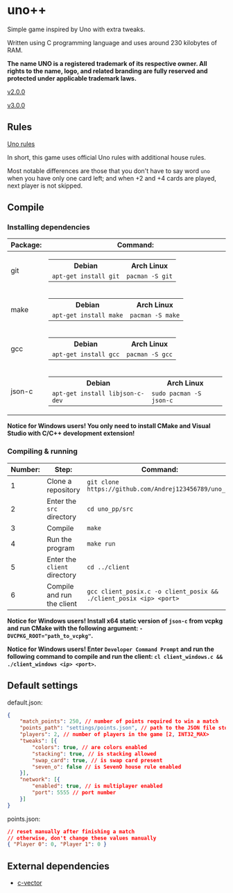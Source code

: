 # uno++
Simple game inspired by Uno with extra tweaks.

Written using C programming language and uses around 230 kilobytes of RAM.

**The name UNO is a registered trademark of its respective owner. All rights to the name, logo, and related branding are fully reserved and protected under applicable trademark laws.**

[v2.0.0](https://github.com/Andrej123456789/uno/releases/tag/v2.0.0)

[v3.0.0](https://github.com/Andrej123456789/uno/releases/tag/v3.0.0)

## Rules
[Uno rules](<https://en.wikipedia.org/wiki/Uno_(card_game)>)

In short, this game uses official Uno rules with additional house rules.

Most notable differences are those that you don't have to say word `uno` when you have only one card left; and when +2 and +4 cards are played, next player is not skipped.

## Compile

### Installing dependencies

| Package: | Command:                                                                                                                                |
| -------- | --------------------------------------------------------------------------------------------------------------------------------------- |
| git      | <table><tr><th>Debian</th><th>Arch Linux</th></tr><td>`apt-get install git`</td><td>`pacman -S git`</td></tr></table>                   |
| make     | <table><tr><th>Debian</th><th>Arch Linux</th></tr><td>`apt-get install make`</td><td>`pacman -S make`</td></tr></table>                 |
| gcc      | <table><tr><th>Debian</th><th>Arch Linux</th></tr><td>`apt-get install gcc`</td><td>`pacman -S gcc`</td></tr></table>                   |
| json-c   | <table><tr><th>Debian</th><th>Arch Linux</th></tr><td>`apt-get install libjson-c-dev`</td><td>`sudo pacman -S json-c`</td></tr></table> |

**Notice for Windows users! You only need to install CMake and Visual Studio with C/C++ development extension!**

### Compiling & running

| Number: | Step:                        | Command:                                                           |
| ------- | ---------------------------- | ------------------------------------------------------------------ |
| 1       | Clone a repository           | `git clone https://github.com/Andrej123456789/uno_pp`              |
| 2       | Enter the `src` directory    | `cd uno_pp/src`                                                    |
| 3       | Compile                      | `make`                                                             |
| 4       | Run the program              | `make run`                                                         |
| 5       | Enter the `client` directory | `cd ../client`                                                     |
| 6       | Compile and run the client   | `gcc client_posix.c -o client_posix && ./client_posix <ip> <port>` |

**Notice for Windows users! Install x64 static version of `json-c` from vcpkg and run CMake with the following argument: `-DVCPKG_ROOT="path_to_vcpkg"`.**

**Notice for Windows users! Enter `Developer Command Prompt` and run the following command to compile and run the client: `cl client_windows.c && ./client_windows <ip> <port>`.**

## Default settings
default.json:
```json
{
	"match_points": 250, // number of points required to win a match
	"points_path": "settings/points.json", // path to the JSON file storing points
	"players": 2, // number of players in the game [2, INT32_MAX>
	"tweaks": [{
		"colors": true, // are colors enabled
		"stacking": true, // is stacking allowed
		"swap_card": true, // is swap card present
		"seven_o": false // is SevenO house rule enabled
	}],
	"network": [{
		"enabled": true, // is multiplayer enabled
		"port": 5555 // port number
	}]
}
```

points.json:
```json
// reset manually after finishing a match
// otherwise, don't change these values manually
{ "Player 0": 0, "Player 1": 0 }
```

## External dependencies
- [c-vector](https://github.com/eteran/c-vector)
